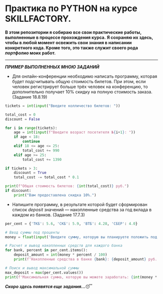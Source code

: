 # Практика по PYTHON на курсе SKILLFACTORY.
**В этом репозитории я собираю все **свои** практические работы, выполненные в процессе прохождения курса.** 
**Я сохраняю их здесь, чтобы в любой момент освежить свои знания в написании конкретного кода. Кроме того, это также служит своего рода ***портфолио*** моих работ.**
___

***ПРИМЕР ВЫПОЛНЕННЫХ МНОЮ ЗАДАНИЙ***

* Для онлайн-конференции необходимо написать программу, которая будет подсчитывать общую стоимость билетов. При этом, если человек регистрирует больше
трёх человек на конференцию, то дополнительно получает 10% скидку на полную стоимость заказа. (Задание 18.8.19)
```python
tickets = int(input("Введите колличество билетов: "))

total_cost = 0
discount = False

for i in range(tickets):
    age = int(input(f"Введите возраст посетителя №{i+1}: "))
    if age < 18:
        continue
    elif 18 <= age <= 25:
        total_cost += 990
    elif age >= 25:
        total_cost += 1390

if tickets > 3:
    discount = True
    total_cost -= total_cost * 0.1

print(f"Общая стоимость билетов: {int(total_cost)} руб.")
if discount:
    print("Вам предоставлена скидка 10%.")
```
* Напишите программу, в результате которой будет сформирован список *deposit* значений — накопленные средства за год вклада в каждом из банков. (Задание 17.7.3)

```python
per_cent = {'ТКБ': 5.6, 'СКБ': 5.9, 'ВТБ': 4.28, 'СБЕР': 4.0}

# Ввод суммы под проценты
money = float(input('Введите сумму, которую вы планируете положить под проценты: '))

# Расчет и вывод накопленных средств для каждого банка
for bank, percent in per_cent.items():
    deposit_amount = int(money * percent / 100)
    print(f'Накопленные средства в банке {bank}: {deposit_amount} руб.')

# Поиск и вывод максимальной суммы
max_deposit = max(per_cent.values())
print(f'Максимальная сумма, которую вы можете заработать: {int(money * max_deposit / 100)} руб.')
```

***Скоро здесь появятся еще задания...***:sleeping:
